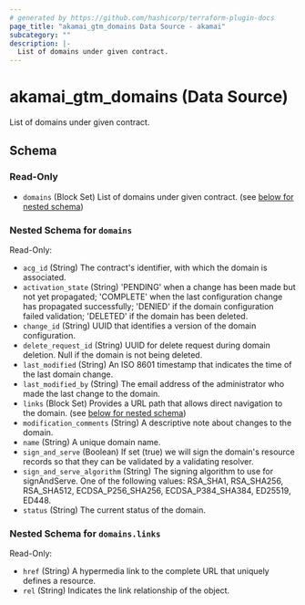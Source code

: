 ```yaml
---
# generated by https://github.com/hashicorp/terraform-plugin-docs
page_title: "akamai_gtm_domains Data Source - akamai"
subcategory: ""
description: |-
  List of domains under given contract.
---
```


# akamai_gtm_domains (Data Source)

List of domains under given contract.



<!-- schema generated by tfplugindocs -->
## Schema

### Read-Only

- `domains` (Block Set) List of domains under given contract. (see [below for nested schema](#nestedblock--domains))

<a id="nestedblock--domains"></a>
### Nested Schema for `domains`

Read-Only:

- `acg_id` (String) The contract's identifier, with which the domain is associated.
- `activation_state` (String) 'PENDING' when a change has been made but not yet propagated; 'COMPLETE' when the last configuration change has propagated successfully; 'DENIED' if the domain configuration failed validation; 'DELETED' if the domain has been deleted.
- `change_id` (String) UUID that identifies a version of the domain configuration.
- `delete_request_id` (String) UUID for delete request during domain deletion. Null if the domain is not being deleted.
- `last_modified` (String) An ISO 8601 timestamp that indicates the time of the last domain change.
- `last_modified_by` (String) The email address of the administrator who made the last change to the domain.
- `links` (Block Set) Provides a URL path that allows direct navigation to the domain. (see [below for nested schema](#nestedblock--domains--links))
- `modification_comments` (String) A descriptive note about changes to the domain.
- `name` (String) A unique domain name.
- `sign_and_serve` (Boolean) If set (true) we will sign the domain's resource records so that they can be validated by a validating resolver.
- `sign_and_serve_algorithm` (String) The signing algorithm to use for signAndServe. One of the following values: RSA_SHA1, RSA_SHA256, RSA_SHA512, ECDSA_P256_SHA256, ECDSA_P384_SHA384, ED25519, ED448.
- `status` (String) The current status of the domain.

<a id="nestedblock--domains--links"></a>
### Nested Schema for `domains.links`

Read-Only:

- `href` (String) A hypermedia link to the complete URL that uniquely defines a resource.
- `rel` (String) Indicates the link relationship of the object.
